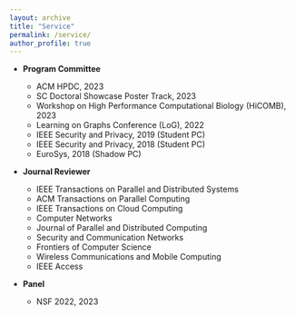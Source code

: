 ```yaml
---
layout: archive
title: "Service"
permalink: /service/
author_profile: true
---
```


* **Program Committee**
    * ACM HPDC, 2023
    * SC Doctoral Showcase Poster Track, 2023
    * Workshop on High Performance Computational Biology (HiCOMB), 2023
    * Learning on Graphs Conference (LoG), 2022
    * IEEE Security and Privacy, 2019 (Student PC)
    * IEEE Security and Privacy, 2018 (Student PC)
    * EuroSys, 2018 (Shadow PC)

* **Journal Reviewer**
    * IEEE Transactions on Parallel and Distributed Systems
    * ACM Transactions on Parallel Computing
    * IEEE Transactions on Cloud Computing
    * Computer Networks
    * Journal of Parallel and Distributed Computing
    * Security and Communication Networks
    * Frontiers of Computer Science
    * Wireless Communications and Mobile Computing
    * IEEE Access
* **Panel**
    * NSF 2022, 2023
